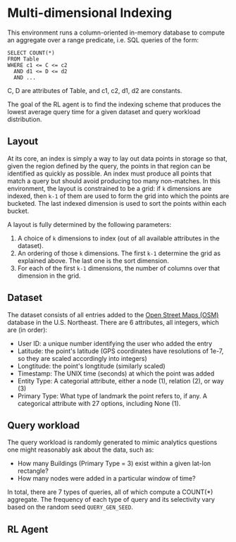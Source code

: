 # Multi-dimensional Indexing

This environment runs a column-oriented in-memory database
to compute an aggregate over a range predicate, i.e. SQL queries of the form:

```
SELECT COUNT(*)
FROM Table
WHERE c1 <= C <= c2
  AND d1 <= D <= d2
  AND ...
```
C, D are attributes of Table, and c1, c2, d1, d2 are constants.

The goal of the RL agent is to find the indexing scheme that produces the
lowest average query time for a given dataset
and query workload distribution.

## Layout

At its core, an index is simply a way to lay out data points in storage so that,
given the region defined by the query, the points in that region can be identified
as quickly as possible. An index must produce all points that match a query but should
avoid producing too many non-matches. In this environment, the layout is constrained
to be a grid: if `k` dimensions are indexed, then `k-1` of them are used to form the grid
into which the points are bucketed. The last indexed dimension is used to sort the points
within each bucket.

A layout is fully determined by the following parameters:
1. A choice of `k` dimensions to index (out of all available attributes in the dataset).
1. An ordering of those `k` dimensions. The first `k-1` determine the grid as explained above.
The last one is the sort dimension.
1. For each of the first `k-1` dimensions, the number of columns over that dimension in the grid.

## Dataset

The dataset consists of all entries added to the [Open Street Maps (OSM)](www.openstreetmap.org)
database in the U.S. Northeast. There are 6 attributes, all integers, which are (in order):
* User ID: a unique number identifying the user who added the entry
* Latitude: the point's latitude (GPS coordinates have resolutions of 1e-7, so they are scaled
  accordingly into integers)
* Longtitude: the point's longtitude (similarly scaled)
* Timestamp: The UNIX time (seconds) at which the point was added
* Entity Type: A categorial attribute, either a node (1), relation (2), or way (3)
* Primary Type: What type of landmark the point refers to, if any. A categorical attribute with 27
  options, including None (1).

## Query workload

The query workload is randomly generated to mimic analytics questions one might reasonably ask about
the data, such as:
* How many Buildings (Primary Type = 3) exist within a given lat-lon rectangle?
* How many nodes were added in a particular window of time?

In total, there are 7 types of queries, all of which compute a COUNT(*) aggregate.
The frequency of each type of query and its selectivity vary based on the random seed
`QUERY_GEN_SEED`.

## RL Agent


 
